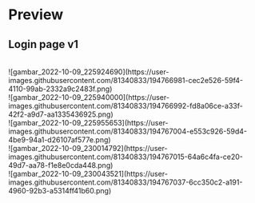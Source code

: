 <h1>Preview</h1>
<h2>Login page v1</h2>
<br>
![gambar_2022-10-09_225924690](https://user-images.githubusercontent.com/81340833/194766981-cec2e526-59f4-4110-99ab-2332a9c2483f.png)
<br>
![gambar_2022-10-09_225940000](https://user-images.githubusercontent.com/81340833/194766992-fd8a06ce-a33f-42f2-a9d7-aa1335436925.png)
<br>
![gambar_2022-10-09_225955653](https://user-images.githubusercontent.com/81340833/194767004-e553c926-59d4-4be9-94a1-d26107af577e.png)
<br>
![gambar_2022-10-09_230014792](https://user-images.githubusercontent.com/81340833/194767015-64a6c4fa-ce20-49d7-aa78-f1e8e0cda448.png)
<br>
![gambar_2022-10-09_230043521](https://user-images.githubusercontent.com/81340833/194767037-6cc350c2-a191-4960-92b3-a5314ff41b60.png)
<br>
